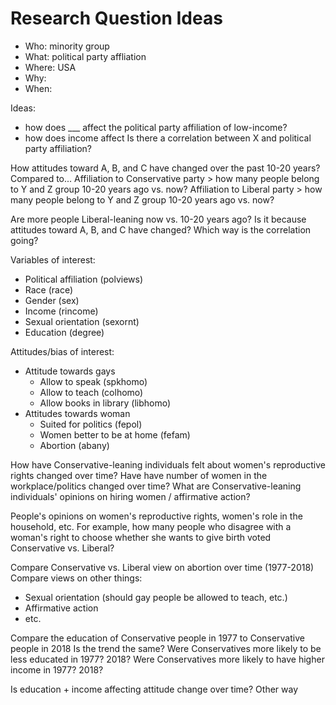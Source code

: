 # Research Question Ideas

- Who: minority group
- What: political party affliation
- Where: USA
- Why: 
- When: 

Ideas:
- how does ___ affect the political party affiliation of low-income?
- how does income affect 
Is there a correlation between X and political party affiliation?

How attitudes toward A, B, and C have changed over the past 10-20 years?
Compared to...
Affiliation to Conservative party > how many people belong to Y and Z group 10-20 years ago vs. now?
Affiliation to Liberal party > how many people belong to Y and Z group 10-20 years ago vs. now?

Are more people Liberal-leaning now vs. 10-20 years ago? Is it because attitudes toward A, B, and C have changed? Which way is the correlation going?

Variables of interest:
- Political affiliation (polviews)
- Race (race)
- Gender (sex)
- Income (rincome)
- Sexual orientation (sexornt)
- Education (degree)

Attitudes/bias of interest:
- Attitude towards gays
  - Allow to speak (spkhomo)
  - Allow to teach (colhomo)
  - Allow books in library (libhomo)
- Attitudes towards woman	
  - Suited for politics (fepol)	
  - Women better to be at home (fefam)	
  - Abortion (abany)

How have Conservative-leaning individuals felt about women's reproductive rights changed over time?
Have have number of women in the workplace/politics changed over time?
What are Conservative-leaning individuals' opinions on hiring women / affirmative action?

People's opinions on women's reproductive rights, women's role in the household, etc.
For example, how many people who disagree with a woman's right to choose whether she wants to give birth voted Conservative vs. Liberal?

Compare Conservative vs. Liberal view on abortion over time (1977-2018)
Compare views on other things:
- Sexual orientation (should gay people be allowed to teach, etc.)
- Affirmative action
- etc.

Compare the education of Conservative people in 1977 to Conservative people in 2018
Is the trend the same? Were Conservatives more likely to be less educated in 1977? 2018?
Were Conservatives more likely to have higher income in 1977? 2018?

Is education + income affecting attitude change over time?
Other way 
